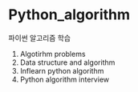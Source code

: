 # Python_algorithm
파이썬 알고리즘 학습
1. Algotirhm problems  
2. Data structure and algorithm  
3. Inflearn python algorithm  
4. Python algorithm interview
